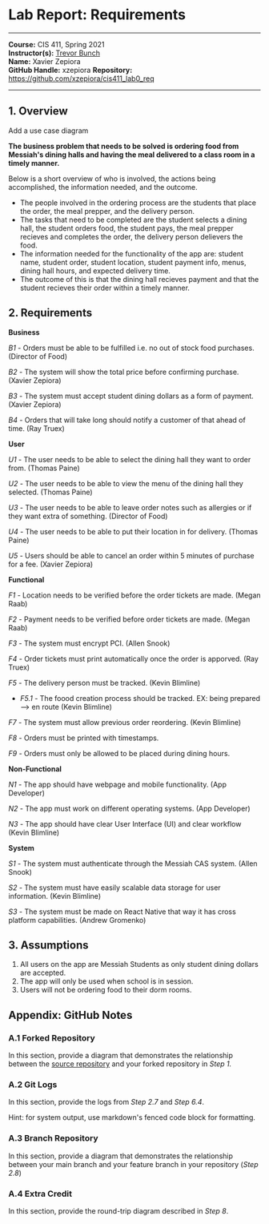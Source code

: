 # Lab Report: Requirements
___
**Course:** CIS 411, Spring 2021  
**Instructor(s):** [Trevor Bunch](https://github.com/trevordbunch)  
**Name:** Xavier Zepiora  
**GitHub Handle:** xzepiora
**Repository:** https://github.com/xzepiora/cis411_lab0_req
___

## 1. Overview
Add a use case diagram

**The business problem that needs to be solved is ordering food from Messiah's dining halls and having the meal delivered to a class room in a timely manner.**

Below is a short overview of who is involved, the actions being accomplished, the information needed, and the outcome.

- The people involved in the ordering process are the students that place the order, the meal prepper, and the delivery person. 
- The tasks that need to be completed are the student selects a dining hall, the student orders food, the student pays, the meal prepper recieves and completes the order, the delivery person delievers the food.
- The information needed for the functionality of the app are: student name, student order, student location, student payment info, menus, dining hall hours, and expected delivery time.
- The outcome of this is that the dining hall recieves payment and that the student recieves their order within a timely manner.

## 2. Requirements

**Business**

*B1* - Orders must be able to be fulfilled i.e. no out of stock food purchases. (Director of Food)

*B2* - The system will show the total price before confirming purchase. (Xavier Zepiora)

*B3* - The system must accept student dining dollars as a form of payment. (Xavier Zepiora) 

*B4* - Orders that will take long should notify a customer of that ahead of time. (Ray Truex)

**User**

*U1* - The user needs to be able to select the dining hall they want to order from. (Thomas Paine)

*U2* - The user needs to be able to view the menu of the dining hall they selected. (Thomas Paine)

*U3* - The user needs to be able to leave order notes such as allergies or if they want extra of something. (Director of Food)

*U4* - The user needs to be able to put their location in for delivery. (Thomas Paine)

*U5* - Users should be able to cancel an order within 5 minutes of purchase for a fee. (Xavier Zepiora)

**Functional**

*F1* - Location needs to be verified before the order tickets are made. (Megan Raab)

*F2* - Payment needs to be verified before order tickets are made. (Megan Raab)

*F3* - The system must encrypt PCI. (Allen Snook)

*F4* - Order tickets must print automatically once the order is apporved. (Ray Truex)

*F5* - The delivery person must be tracked. (Kevin Blimline)

- *F5.1* - The foood creation process should be tracked. EX: being prepared --> en route (Kevin Blimline)

*F7* - The system must allow previous order reordering. (Kevin Blimline)

*F8* - Orders must be printed with timestamps.

*F9* - Orders must only be allowed to be placed during dining hours.

**Non-Functional**

*N1* - The app should have webpage and mobile functionality. (App Developer)

*N2* - The app must work on different operating systems. (App Developer)

*N3* - The app should have clear User Interface (UI) and clear workflow (Kevin Blimline)

**System**

*S1* - The system must authenticate through the Messiah CAS system. (Allen Snook)

*S2* - The system must have easily scalable data storage for user information. (Kevin Blimline)

*S3* - The system must be made on React Native that way it has cross platform capabilities. (Andrew Gromenko)

## 3. Assumptions
1. All users on the app are Messiah Students as only student dining dollars are accepted.
2. The app will only be used when school is in session.
3. Users will not be ordering food to their dorm rooms.

## Appendix: GitHub Notes

### A.1 Forked Repository
In this section, provide a diagram that demonstrates the relationship between the [source repository](https://github.com/trevordbunch/cis411_lab0_req) and your forked repository in *Step 1.*  

### A.2 Git Logs
In this section, provide the logs from *Step 2.7* and *Step 6.4*.

Hint: for system output, use markdown's fenced code block for formatting.

### A.3 Branch Repository
In this section, provide a diagram that demonstrates the relationship between your main branch and your feature branch in your repository (*Step 2.8*)

### A.4 Extra Credit
In this section, provide the round-trip diagram described in *Step 8*.